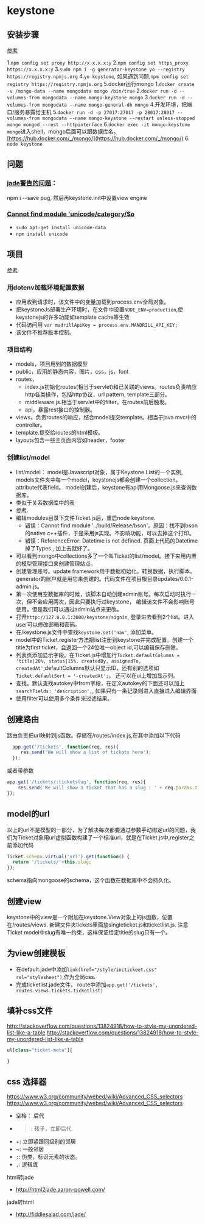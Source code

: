 # keystone

## 安装步骤

[参考](http://keystonejs.com/getting-started/)

1.`npm config set proxy http://x.x.x.x:y`
2.`npm config set https_proxy https://x.x.x.x:y`
3.`sudo npm i -g generator-keystone yo --registry https://registry.npmjs.org`
4.`yo keystone`, 如果遇到问题,`npm config set registry https://registry.npmjs.org`
5.docker运行mongo
  1.`docker create -v /mongo-data --name mongodata mongo /bin/true`
  2.`docker run -d --volumes-from mongodata --name mongo-keystone mongo`
  3.`docker run -d --volumes-from mongodata --name mongo-general-db mongo`
  4.开发环境，把端口/服务暴露给主机
  5.`docker run -d -p 27017:27017 -p 28017:28017 --volumes-from mongodata --name mongo-keystone --restart unless-stopped mongo mongod --rest --httpinterface`
  6.`docker exec -it mongo-keystone mongo`进入shell，mongo后面可以跟数据库名。[https://hub.docker.com/_/mongo/](https://hub.docker.com/_/mongo/)
6. `node keystone`

## 问题

### [jade警告的问题](https://github.com/keystonejs/keystone/issues/2610)：

npm i --save pug, 然后再keystone.init中设置view engine

### [Cannot find module 'unicode/category/So](https://github.com/dodo/node-slug/issues/58) 

+ `sudo apt-get install unicode-data` 
+ `npm install unicode`

## 项目

[参考](https://leanpub.com/keystonejs/read)

### 用dotenv加载环境配置数据

+ 应用收到请求时，该文件中的变量加载到process.env全局对象。
+ 把keystoneJs部署生产环境时，在文件中设置`NODE_ENV=production`,使keystonejs的许多功能如template cache等生效
+ 代码访问用 `var madrillApiKey = process.env.MANDRILL_API_KEY;`
+ 该文件不推荐版本控制。

### 项目结构

+ models，项目用到的数据模型
+ public，应用的静态内容，图片，css，js，font
+ routes，
  + index.js初始化routes(相当于servlet)和已关联的views。routes负责响应http各类操作，包括http协议，url pattern, template三部分。
  + middleware.js.相当于servlet中的filter，在routes前后触发。
  + api，暴露rest接口的控制器。
+ views，负责routes的响应，结合model提交template。相当于java mvc中的controller。
+ template.提交给routes的html模板。
+ layouts包含一些主页面内容如header，footer

### 创建list/model

+ list/model： model是Javascript对象，属于Keystone.List的一个实例, models文件夹中每一个model，keystonejs都会创建一个collection。attribute代表field。 model创建后，keystone有api用Mongoose.js来查询数据库。
+ 类似于关系数据库中的表
+ [参考](http://keystonejs.com/docs/database/#fieldtypes).
+ 编辑modules目录下文件Ticket.js后，重启node keystone.
  + 错误：Cannot find module '../build/Release/bson'。原因：找不到bson的native c++插件，于是采用js实现。不影响功能，可以去掉这个打印。
  + 错误：ReferenceError: Datetime is not defined. 页面上代码的Datetime掉了Types., 加上去就好了。
+ 可以看到mongo中collections多了一个叫Ticket的list/model。接下来用内置的模型管理接口来创建管理站点。
+ 创建管理账号。update framework用于数据初始化，转换数据，执行脚本。generator的账户就是用它来创建的。代码文件在项目根目录updates/0.0.1-admin.js。
+ 第一次使用空数据库的时候，该脚本自动创建admin账号。每次启动时执行一次，但不会应用两次，因此只要执行过keystone， 编辑该文件不会影响账号使用。但是我们可以通过admin站点来更改。
+ 打开`http://127.0.0.1:3000/keystone/signin`, 登录进去看到2个list。进入user可以修改邮箱和密码。
+ 在/keystone.js文件中查找`keystone.set('nav'`, 添加菜单。
+ model中的Ticket.register方法把list注册到keystone并完成配置。创建一个title为first ticket，会返回一个24位唯一object id,可以编辑保存删除。
+ 列表页添加显示字段。在Ticket.js中增加行`Ticket.defaultColumns = 'title|20%, status|15%, createdBy, assignedTo, createdAt'`;defaultColumns默认只显示ID，还有别的选项如`Ticket.defaultSort = '-createdAt';`。 还可以在ui上增加显示列。
+ 查找。默认查找autokey中from字段，在定义autokey的下面还可以加上`searchFields: 'description',`, 如果只有一条记录则进入直接进入编辑界面
+ 使用filter可以使用多个条件来过滤结果。

## 创建路由

路由负责把url映射到js函数。存储在/routes/index.js,在其中添加以下代码

```javascript
  app.get('/tickets', function(req, res){
     res.send('We will show a list of tickets here');
  });
```

或者带参数

```javascript
app.get('/tickets/:ticketslug', function(req, res){
    res.send('We will show a ticket that has a slug : ' + req.params.ticketslug);
});
```

## model的url

以上的url不是模型的一部分，为了解决每次都要通过参数手动绑定url的问题，我们为Ticket对象用url虚拟函数构建了一个标准url，就是在Ticket.js中,register之前添加代码

```javascript
Ticket.schema.virtual('url').get(function() {
  return '/tickets/'+this.slug;
});
```

schema指向mongoose的schema，这个函数在数据库中不会持久化。

## 创建view

keystone中的view是一个附加在keystone.View对象上的js函数，位置在/routes/views.
新建文件夹tickets里面放singleticket.js和ticketlist.js.
注意Ticket model中slug有唯一约束，这样保证给定title的slug只有一个。

## 为view创建模板

+ 在default.jade中添加`link(href="/style/inctickeet.css" rel="stylesheet")`,作为全局css.
+ 完成ticketlist.jade文件， route中添加`app.get('/tickets', routes.views.tickets.ticketlist)`

## 填补css文件

<http://stackoverflow.com/questions/13824918/how-to-style-my-unordered-list-like-a-table>
<http://stackoverflow.com/questions/13824918/how-to-style-my-unordered-list-like-a-table>

```javascript
ul[class="ticket-meta"]{

}
```

## css 选择器

<https://www.w3.org/community/webed/wiki/Advanced_CSS_selectors>
<https://www.w3.org/community/webed/wiki/Advanced_CSS_selectors>

+ 空格： 后代
+ >: 孩子，立即后代
+ +: 立即紧跟同级别的邻居
+ ~: 一般邻居
+ `:`: 伪类，标识元素的状态。
+ `,`: 逻辑或

html转jade

+ <http://html2jade.aaron-powell.com/>

jade转html

+ <http://fiddlesalad.com/jade/>
